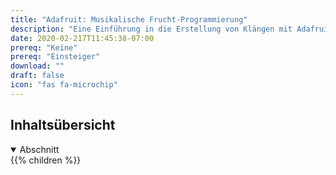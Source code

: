 ```yaml
---
title: "Adafruit: Musikalische Frucht-Programmierung"
description: "Eine Einführung in die Erstellung von Klängen mit Adafruit, um etwas über Hardware zu lernen"
date: 2020-02-217T11:45:38-07:00
prereq: "Keine"
prereq: "Einsteiger"
download: ""
draft: false
icon: "fas fa-microchip"
---
```


## Inhaltsübersicht

<details open>
<summary>Abschnitt</summary>
{{% children %}}
</details>
